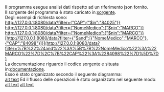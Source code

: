 Il programma esegue analisi dati rispetto ad un riferimento json fornito.<br>
Il sorgente del programma è stato caricato in:[sorgente](https://github.com/Ciuca1997/Progetto-Java/tree/master/programma_spring/src/main/java/programma/).<br>
Degli esempi di richiesta sono:<br>
http://127.0.0.1:8080/data?filter={"CAP":{"$in":"84025"}}<br>
http://127.0.0.1:8080/data?filter={"NomeMedico":{"$nin":"MARCO"}}<br>
http://127.0.0.1:8080/data?filter={"NomeMedico":{"$nin":"MARCO"}}<br>
[http://127.0.0.1:8080/data?filter={"$and":[{"NomeMedico":"MARCO"},{"CAP":"84098"}]}](http://127.0.0.1:8080/data?filter=%7B%22%24and%22%3A%5B%7B%22NomeMedico%22%3A%22MARCO%22%7D%2C%7B%22CAP%22%3A%2284098%22%7D%5D%7D)<br>
La documentazione riguardo il codice sorgente e situata in:[documentazione](https://github.com/Ciuca1997/Progetto-Java/blob/master/doc/).<br>
Esso è stato organizzato secondo il seguente diagramma:<br>
[alt text](https://github.com/Ciuca1997/Progetto-Java/blob/master/Diagrmmi%20UML%20immagini/ClassDiagramz.png)
Ed il flusso delle operazioni è stato organizzato nel seguente modo:<br>
[alt text](https://github.com/Ciuca1997/Progetto-Java/blob/master/Diagrmmi%20UML%20immagini/UseCaseDiagram.png)
[alt text](https://github.com/Ciuca1997/Progetto-Java/blob/master/Diagrmmi%20UML%20immagini/SequenceDiagram.png)
